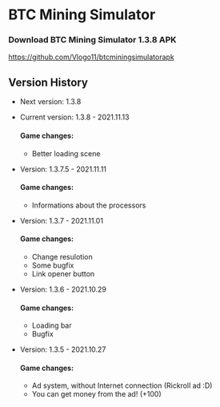 # BTC Mining Simulator
### Download BTC Mining Simulator 1.3.8 APK
https://github.com/Vlogo11/btcminingsimulatorapk

## Version History
- Next version: 1.3.8

- Current version: 1.3.8 - 2021.11.13
  #### Game changes:
    - Better loading scene

- Version: 1.3.7.5 - 2021.11.11
  #### Game changes:
    - Informations about the processors

- Version: 1.3.7 - 2021.11.01
  #### Game changes:
    - Change resulotion
    - Some bugfix
    - Link opener button

- Version: 1.3.6 - 2021.10.29
  #### Game changes:
    - Loading bar
    - Bugfix

- Version: 1.3.5 - 2021.10.27
  #### Game changes:
    - Ad system, without Internet connection (Rickroll ad :D)
    - You can get money from the ad! (+100)
